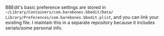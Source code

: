 BBEdit's basic preference settings are stored in `~/Library/Containers/com.barebones.bbedit/Data/
Library/Preferences/com.barebones.bbedit.plist`, and you can link your existing file. I maintain this in a separate repository because it includes serials/some personal info.
